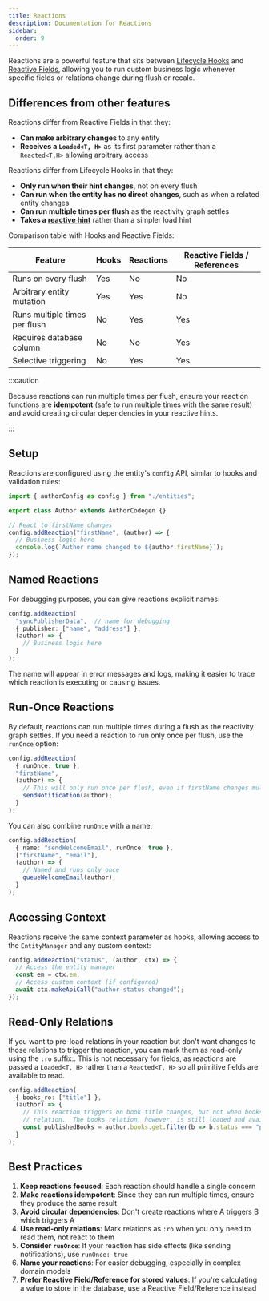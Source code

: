 ```yaml
---
title: Reactions
description: Documentation for Reactions
sidebar:
  order: 9
---
```


Reactions are a powerful feature that sits between [Lifecycle Hooks](./lifecycle-hooks) and [Reactive Fields](./reactive-fields), allowing you to run custom business logic whenever specific fields or relations change during flush or recalc.

## Differences from other features

Reactions differ from Reactive Fields in that they:

* **Can make arbitrary changes** to any entity
* **Receives a `Loaded<T, H>`** as its first parameter rather than a `Reacted<T,H>` allowing arbitrary access

Reactions differ from Lifecycle Hooks in that they:
* **Only run when their hint changes**, not on every flush 
* **Can run when the entity has no direct changes**, such as when a related entity changes
* **Can run multiple times per flush** as the reactivity graph settles
* **Takes a [reactive hint](./reactive-fields/#always-up-to-date)** rather than a simpler load hint


Comparison table with Hooks and Reactive Fields:

| Feature                       | Hooks | Reactions | Reactive Fields / References |
|-------------------------------|-------|-----------|------------------------------|
| Runs on every flush           | Yes   | No        | No                           |
| Arbitrary entity mutation     | Yes   | Yes       | No                           |
| Runs multiple times per flush | No    | Yes       | Yes                          |
| Requires database column      | No    | No        | Yes                          |
| Selective triggering          | No    | Yes       | Yes                          |

:::caution

Because reactions can run multiple times per flush, ensure your reaction functions are **idempotent** (safe to run multiple times with the same result) and avoid creating circular dependencies in your reactive hints.

:::

## Setup

Reactions are configured using the entity's `config` API, similar to hooks and validation rules:

```typescript
import { authorConfig as config } from "./entities";

export class Author extends AuthorCodegen {}

// React to firstName changes
config.addReaction("firstName", (author) => {
  // Business logic here
  console.log(`Author name changed to ${author.firstName}`);
});
```
## Named Reactions

For debugging purposes, you can give reactions explicit names:

```typescript
config.addReaction(
  "syncPublisherData",  // name for debugging
  { publisher: ["name", "address"] },
  (author) => {
    // Business logic here
  }
);
```

The name will appear in error messages and logs, making it easier to trace which reaction is executing or causing issues.

## Run-Once Reactions

By default, reactions can run multiple times during a flush as the reactivity graph settles. If you need a reaction to run only once per flush, use the `runOnce` option:

```typescript
config.addReaction(
  { runOnce: true },
  "firstName",
  (author) => {
    // This will only run once per flush, even if firstName changes multiple times
    sendNotification(author);
  }
);
```

You can also combine `runOnce` with a name:

```typescript
config.addReaction(
  { name: "sendWelcomeEmail", runOnce: true },
  ["firstName", "email"],
  (author) => {
    // Named and runs only once
    queueWelcomeEmail(author);
  }
);
```

## Accessing Context

Reactions receive the same context parameter as hooks, allowing access to the `EntityManager` and any custom context:

```typescript
config.addReaction("status", (author, ctx) => {
  // Access the entity manager
  const em = ctx.em;
  // Access custom context (if configured)
  await ctx.makeApiCall("author-status-changed");
});
```

## Read-Only Relations

If you want to pre-load relations in your reaction but don't want changes to those relations to trigger the reaction, you can mark them as read-only using the `:ro` suffix:.  This is not necessary for fields, as reactions are passed a `Loaded<T, H>` rather than a `Reacted<T, H>` so all primitive fields are available to read.

```typescript
config.addReaction(
  { books_ro: ["title"] },
  (author) => {
    // This reaction triggers on book title changes, but not when books are added or removed from the underlying 
    // relation.  The books relation, however, is still loaded and available to read.
    const publishedBooks = author.books.get.filter(b => b.status === "published");
  }
);
```

## Best Practices

1. **Keep reactions focused**: Each reaction should handle a single concern
2. **Make reactions idempotent**: Since they can run multiple times, ensure they produce the same result
3. **Avoid circular dependencies**: Don't create reactions where A triggers B which triggers A
4. **Use read-only relations**: Mark relations as `:ro` when you only need to read them, not react to them
5. **Consider `runOnce`**: If your reaction has side effects (like sending notifications), use `runOnce: true`
6. **Name your reactions**: For easier debugging, especially in complex domain models
7. **Prefer Reactive Field/Reference for stored values**: If you're calculating a value to store in the database, use a Reactive Field/Reference instead
